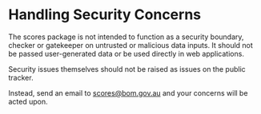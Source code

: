 # Handling Security Concerns

The scores package is not intended to function as a security boundary, checker or gatekeeper on untrusted or malicious data inputs. It should not be passed user-generated data or be used directly in web applications. 

Security issues themselves should not be raised as issues on the public tracker. 

Instead, send an email to scores@bom.gov.au and your concerns will be acted upon.